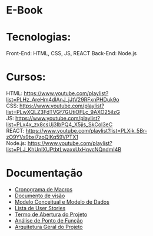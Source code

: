 # E-Book

# Tecnologias: 
Front-End: HTML, CSS, JS, REACT
Back-End: Node.js  

# Cursos:
HTML: https://www.youtube.com/playlist?list=PLHz_AreHm4dlAnJ_jJtV29RFxnPHDuk9o  
CSS: https://www.youtube.com/playlist?list=PLwXQLZ3FdTVGf7GUtiOFLc_9AXO25iIzG  
JS: https://www.youtube.com/playlist?list=PLx4x_zx8csUj3IbPQ4_X5jis_SkCol3eC  
REACT: https://www.youtube.com/playlist?list=PLXik_5Br-zO9YVs9bxi7zoQlKq59VPTX1  
Node.js: https://www.youtube.com/playlist?list=PLJ_KhUnlXUPtbtLwaxxUxHqvcNQndmI4B

# Documentação
- [Cronograma de Macros](https://github.com/GabrielBFelix/E-Book/blob/master/docs/Cronograma%20de%20macros.png)
- [Documento de visão](https://github.com/GabrielBFelix/E-Book/blob/master/docs/Documento_de_vis%C3%A3o.md)
- [Modelo Conceitual e Modelo de Dados](https://github.com/GabrielBFelix/E-Book/blob/master/docs/Modelo_Conceitual_e_Modelo_de_Dados.md)
- [Lista de User Stories](https://github.com/GabrielBFelix/E-Book/blob/master/docs/Lista_de_User_Stories.md)
- [Termo de Abertura do Projeto](https://github.com/GabrielBFelix/E-Book/blob/master/docs/Termo_de_Abertura_de_Projeto.md)
- [Análise de Ponto de Função](https://github.com/GabrielBFelix/E-Book/blob/master/docs/An%C3%A1lise%20de%20Pontos%20de%20Fun%C3%A7%C3%A3o%20-%20Sistema%20APF.md)
- [Arquitetura Geral do Projeto](https://github.com/GabrielBFelix/E-Book/blob/master/docs/Arquitetura_Geral_do_Projeto.md)
